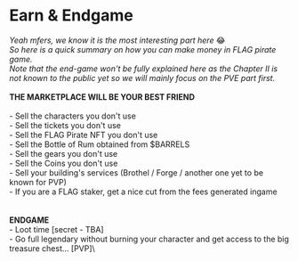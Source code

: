 # Earn & Endgame

_Yeah mfers, we know it is the most interesting part here_ :joy:\
_So here is a quick summary on how you can make money in FLAG pirate game._ \
_Note that the end-game won't be fully explained here as the Chapter II is not known to the public yet so we will mainly focus on the PVE part first._\
\
**THE MARKETPLACE WILL BE YOUR BEST FRIEND**\
\
\- Sell the characters you don't use \
\- Sell the tickets you don't use\
\- Sell the FLAG Pirate NFT you don't use\
\- Sell the Bottle of Rum obtained from $BARRELS \
\- Sell the gears you don't use\
\- Sell the Coins you don't use\
\- Sell your building's services (Brothel / Forge / another one yet to be known for PVP)\
\- If you are a FLAG staker, get a nice cut from the fees generated ingame\
&#x20;\
\
**ENDGAME**\
\- Loot time \[secret - TBA]\
\- Go full legendary without burning your character and get access to the big treasure chest... \[PVP]\

